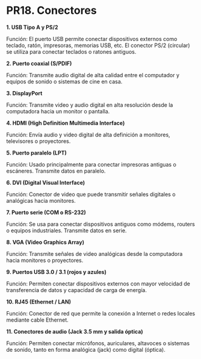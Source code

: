 # PR18. Conectores

**1. USB Tipo A y PS/2**

Función: El puerto USB permite conectar dispositivos externos como teclado, ratón, impresoras, memorias USB, etc.
El conector PS/2 (circular) se utiliza para conectar teclados o ratones antiguos.

**2. Puerto coaxial (S/PDIF)**

Función: Transmite audio digital de alta calidad entre el computador y equipos de sonido o sistemas de cine en casa.

**3. DisplayPort**

Función: Transmite video y audio digital en alta resolución desde la computadora hacia un monitor o pantalla.

**4. HDMI (High Definition Multimedia Interface)**

Función: Envía audio y video digital de alta definición a monitores, televisores o proyectores.

**5. Puerto paralelo (LPT)**

Función: Usado principalmente para conectar impresoras antiguas o escáneres. Transmite datos en paralelo.

**6. DVI (Digital Visual Interface)**

Función: Conector de video que puede transmitir señales digitales o analógicas hacia monitores.

**7. Puerto serie (COM o RS-232)**

Función: Se usa para conectar dispositivos antiguos como módems, routers o equipos industriales. Transmite datos en serie.

**8. VGA (Video Graphics Array)**

Función: Transmite señales de video analógicas desde la computadora hacia monitores o proyectores.

**9. Puertos USB 3.0 / 3.1 (rojos y azules)**

Función: Permiten conectar dispositivos externos con mayor velocidad de transferencia de datos y capacidad de carga de energía.

**10. RJ45 (Ethernet / LAN)**

Función: Conector de red que permite la conexión a Internet o redes locales mediante cable Ethernet.

**11. Conectores de audio (Jack 3.5 mm y salida óptica)**

Función: Permiten conectar micrófonos, auriculares, altavoces o sistemas de sonido, tanto en forma analógica (jack) como digital (óptica).

